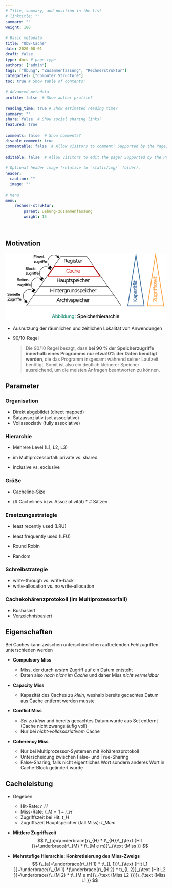 ```yaml
---
# Title, summary, and position in the list
# linktitle: ""
summary: ""
weight: 180

# Basic metadata
title: "Ub8-Cache"
date: 2020-08-01
draft: false
type: docs # page type
authors: ["admin"]
tags: ["Übung", "Zusammenfassung", "Rechnerstruktur"]
categories: ["Computer Structure"]
toc: true # Show table of contents?

# Advanced metadata
profile: false  # Show author profile?

reading_time: true # Show estimated reading time?
summary: ""
share: false  # Show social sharing links?
featured: true

comments: false  # Show comments?
disable_comment: true
commentable: false  # Allow visitors to comment? Supported by the Page, Post, and Docs content types.

editable: false  # Allow visitors to edit the page? Supported by the Page, Post, and Docs content types.

# Optional header image (relative to `static/img/` folder).
header:
  caption: ""
  image: ""

# Menu
menu: 
    rechner-struktur:
        parent: uebung-zusammenfassung
        weight: 15

---
```


## Motivation

<img src="https://raw.githubusercontent.com/EckoTan0804/upic-repo/master/uPic/截屏2020-08-05%2023.40.21.png" alt="截屏2020-08-05 23.40.21" style="zoom:67%;" />

- Ausnutzung der räumlichen und zeitlichen Lokalität von Anwendungen

- 90/10-Regel

  > Die 90/10 Regel besagt, dass **bei 90 % der Speicherzugriffe innerhalb eines Programms nur etwa10% der Daten benötigt werden**, die das Programm insgesamt während seiner Laufzeit benötigt. Somit ist also ein deutlich kleinerer Speicher ausreichend, um die meisten Anfragen beantworten zu können.

## Parameter

### Organisation

- Direkt abgebildet (direct mapped) 
- Satzassoziativ (set associative) 
- Vollassoziativ (fully associative)

### Hierarchie

- Mehrere Level (L1, L2, L3)

- im Multiprozessorfall: private vs. shared 
- inclusive vs. exclusive

### Größe

- Cacheline-Size

- (\# Cachelines bzw. Assoziativität) * \# Sätzen

### Ersetzungsstrategie

- least recently used (LRU) 
- least frequently used (LFU) 
- Round Robin

- Random

### Schreibstrategie

- write-through vs. write-back 
- write-allocation vs. no write-allocation

### Cachekohärenzprotokoll (im Multiprozessorfall)

- Busbasiert 
- Verzeichnisbasiert

## **Eigenschaften**

Bei Caches kann zwischen unterschiedlichen auftretenden Fehlzugriffen unterschieden werden

- **Compulsory Miss**
  - Miss, der durch *ersten* Zugriff auf ein Datum entsteht
  - Daten also *noch nicht im Cache* und daher Miss *nicht vermeidbar*
- **Capacity Miss**
  - Kapazität des Caches *zu klein*, weshalb bereits gecachtes Datum aus Cache entfernt werden musste

- **Conflict Miss**
  - *Set zu klein* und bereits gecachtes Datum wurde aus Set entfernt (Cache nicht zwangsläufig voll)
  - Nur bei *nicht-vollassoziativem* Cache
- **Coherency Miss**
  - Nur bei Multiprozessor-Systemen mit Kohärenzprotokoll
  - Unterscheidung zwischen False- und True-Sharing 
  - False-Sharing, falls nicht eigentliches Wort sondern anderes Wort in Cache-Block geändert wurde

## Cacheleistung

- Gegeben
  - Hit-Rate: $r\_H$
  - Miss-Rate: $r\_M = 1 - r\_H$
  - Zugriffszeit bei Hit: $t\_H$
  - Zugriffszeit Hauptspeicher (fall Miss): $t\_{Mem}$

- **Mittlere Zugriffszeit**
  $$
  t\_{a}=\underbrace{r\_{H} * t\_{H}}\_{\text {Hit }}+\underbrace{r\_{M} * t\_{M e m}}\_{\text {Miss }}
  $$

- **Mehrstufige Hierarchie: Konkretisierung des Miss-Zweigs**
  $$
  t\_{a}=\underbrace{r\_{H 1} * t\_{L 1}}\_{\text {Hit L1 }}+\underbrace{r\_{M 1} *(\underbrace{r\_{H 2} * t\_{L 2}}_{\text {Hit L2 }}+\underbrace{r\_{M 2} * t\_{M e m}}\_{\text {Miss L2 }})}\_{\text {Miss L1 }}
  $$

